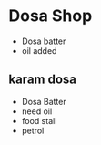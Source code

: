 # Dosa Shop
* Dosa batter
* oil added
## karam dosa
* Dosa Batter
* need oil 
* food stall
* petrol

